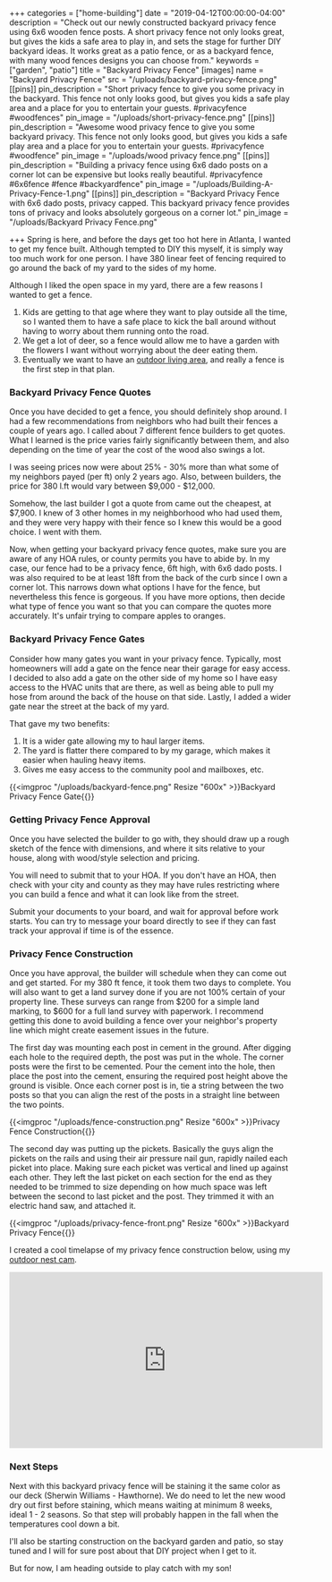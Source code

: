 +++
categories = ["home-building"]
date = "2019-04-12T00:00:00-04:00"
description = "Check out our newly constructed backyard privacy fence using 6x6 wooden fence posts.  A short privacy fence not only looks great, but gives the kids a safe area to play in, and sets the stage for further DIY backyard ideas. It works great as a patio fence, or as a backyard fence, with many wood fences designs you can choose from."
keywords = ["garden", "patio"]
title = "Backyard Privacy Fence"
[images]
name = "Backyard Privacy Fence"
src = "/uploads/backyard-privacy-fence.png"
[[pins]]
pin_description = "Short privacy fence to give you some privacy in the backyard.  This fence not only looks good, but gives you kids a safe play area and a place for you to entertain your guests. #privacyfence #woodfences"
pin_image = "/uploads/short-privacy-fence.png"
[[pins]]
pin_description = "Awesome wood privacy fence to give you some backyard privacy.  This fence not only looks good, but gives you kids a safe play area and a place for you to entertain your guests. #privacyfence #woodfence"
pin_image = "/uploads/wood privacy fence.png"
[[pins]]
pin_description = "Building a privacy fence using 6x6 dado posts on a corner lot can be expensive but looks really beautiful. #privacyfence #6x6fence #fence #backyardfence"
pin_image = "/uploads/Building-A-Privacy-Fence-1.png"
[[pins]]
pin_description = "Backyard Privacy Fence with 6x6 dado posts, privacy capped.  This backyard privacy fence provides tons of privacy and looks absolutely gorgeous on a corner lot."
pin_image = "/uploads/Backyard Privacy Fence.png"

+++
Spring is here, and before the days get too hot here in Atlanta, I wanted to get my fence built.  Although tempted to DIY this myself, it is simply way too much work for one person.  I have 380 linear feet of fencing required to go around the back of my yard to the sides of my home.

Although I liked the open space in my yard, there are a few reasons I wanted to get a fence.

1. Kids are getting to that age where they want to play outside all the time, so I wanted them to have a safe place to kick the ball around without having to worry about them running onto the road.
2. We get a lot of deer, so a fence would allow me to have a garden with the flowers I want without worrying about the deer eating them.
3. Eventually we want to have an [outdoor living area](https://www.pinterest.com/drawbuildplay/outdoor-living/ "Outdoor Living Area"), and really a fence is the first step in that plan.

### Backyard Privacy Fence Quotes

Once you have decided to get a fence, you should definitely shop around.  I had a few recommendations from neighbors who had built their fences a couple of years ago.  I called about 7 different fence builders to get quotes.  What I learned is the price varies fairly significantly between them, and also depending on the time of year the cost of the wood also swings a lot.

I was seeing prices now were about 25% - 30% more than what some of my neighbors payed (per ft) only 2 years ago.  Also, between builders, the price for 380 l.ft would vary between $9,000 - $12,000.

Somehow, the last builder I got a quote from came out the cheapest, at $7,900.  I knew of 3 other homes in my neighborhood who had used them, and they were very happy with their fence so I knew this would be a good choice.  I went with them.

Now, when getting your backyard privacy fence quotes, make sure you are aware of any HOA rules, or county permits you have to abide by.  In my case, our fence had to be a privacy fence, 6ft high, with 6x6 dado posts.  I was also required to be at least 18ft from the back of the curb since I own a corner lot.  This narrows down what options I have for the fence, but nevertheless this fence is gorgeous.  If you have more options, then decide what type of fence you want so that you can compare the quotes more accurately.  It's unfair trying to compare apples to oranges.

### Backyard Privacy Fence Gates

Consider how many gates you want in your privacy fence.  Typically, most homeowners will add a gate on the fence near their garage for easy access.  I decided to also add a gate on the other side of my home so I have easy access to the HVAC units that are there, as well as being able to pull my hose from around the back of the house on that side.  Lastly, I added a wider gate near the street at the back of my yard.  

That gave my two benefits:

1. It is a wider gate allowing my to haul larger items.
2. The yard is flatter there compared to by my garage, which makes it easier when hauling heavy items.
3. Gives me easy access to the community pool and mailboxes, etc.

{{<imgproc "/uploads/backyard-fence.png" Resize "600x" >}}Backyard Privacy Fence Gate{{</imgproc>}} 

### Getting Privacy Fence Approval

Once you have selected the builder to go with, they should draw up a rough sketch of the fence with dimensions, and where it sits relative to your house, along with wood/style selection and pricing.

You will need to submit that to your HOA.  If you don't have an HOA, then check with your city and county as they may have rules restricting where you can build a fence and what it can look like from the street.

Submit your documents to your board, and wait for approval before work starts.  You can try to message your board directly to see if they can fast track your approval if time is of the essence.

### Privacy Fence Construction

Once you have approval, the builder will schedule when they can come out and get started.  For my 380 ft fence, it took them two days to complete.  You will also want to get a land survey done if you are not 100% certain of your property line.  These surveys can range from $200 for a simple land marking, to $600 for a full land survey with paperwork.  I recommend getting this done to avoid building a fence over your neighbor's property line which might create easement issues in the future.

The first day was mounting each post in cement in the ground.  After digging each hole to the required depth, the post was put in the whole.  The corner posts were the first to be cemented.  Pour the cement into the hole, then place the post into the cement, ensuring the required post height above the ground is visible.  Once each corner post is in, tie a string between the two posts so that you can align the rest of the posts in a straight line between the two points.

{{<imgproc "/uploads/fence-construction.png" Resize "600x" >}}Privacy Fence Construction{{</imgproc>}} 

The second day was putting up the pickets. Basically the guys align the pickets on the rails and using their air pressure nail gun, rapidly nailed each picket into place.  Making sure each picket was vertical and lined up against each other.  They left the last picket on each section for the end as they needed to be trimmed to size depending on how much space was left between the second to last picket and the post.  They trimmed it with an electric hand saw, and attached it.

{{<imgproc "/uploads/privacy-fence-front.png" Resize "600x" >}}Backyard Privacy Fence{{</imgproc>}} 

I created a cool timelapse of my privacy fence construction below, using my [outdoor nest cam](https://www.drawbuildplay.com/blog/10-best-smart-home-tech-for-your-home/ "Outdoor Nest Cam").

<p style="text-align:center;"><iframe width="560" height="315" src="https://www.youtube.com/embed/VD1B2ThvssY" frameborder="0" allow="accelerometer; autoplay; encrypted-media; gyroscope; picture-in-picture" allowfullscreen></iframe></p>

### Next Steps

Next with this backyard privacy fence will be staining it the same color as our deck (Sherwin Williams - Hawthorne).  We do need to let the new wood dry out first before staining, which means waiting at minimum 8 weeks, ideal 1 - 2 seasons.  So that step will probably happen in the fall when the temperatures cool down a bit.

I'll also be starting construction on the backyard garden and patio, so stay tuned and I will for sure post about that DIY project when I get to it.

But for now, I am heading outside to play catch with my son!
